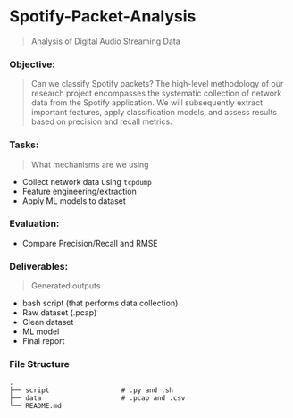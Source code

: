 # Spotify-Packet-Analysis
> Analysis of Digital Audio Streaming Data

### Objective:
> Can we classify Spotify packets?
The high-level methodology of our research project encompasses the systematic collection of network data from the Spotify application. We will subsequently extract important features, apply classification models, and assess results based on precision and recall metrics.

### Tasks:
> What mechanisms are we using
- Collect network data using `tcpdump`
- Feature engineering/extraction
- Apply ML models to dataset

### Evaluation:
- Compare Precision/Recall and RMSE

### Deliverables:
> Generated outputs
- bash script (that performs data collection)
- Raw dataset (.pcap)
- Clean dataset
- ML model
- Final report

### File Structure
    .
    ├── script                  # .py and .sh 
    ├── data                    # .pcap and .csv
    └── README.md